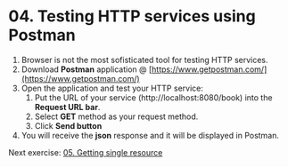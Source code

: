 # 04. Testing HTTP services using Postman

1. Browser is not the most sofisticated tool for testing HTTP services.
2. Download **Postman** application @ [https://www.getpostman.com/](https://www.getpostman.com/)
3. Open the application and test your HTTP service:
	1. Put the URL of your service (http://localhost:8080/book) into the **Request URL bar**.
	2. Select **GET** method as your request method.
	3. Click **Send button**
4. You will receive the **json** response and it will be displayed in Postman.

Next exercise: [05. Getting single resource](https://github.com/jurajtoth/fei-rest/tree/master/05.%20Getting%20single%20resource)